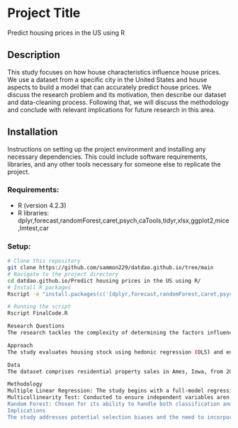 # Project Title
Predict housing prices in the US using R 

## Description
This study focuses on how house characteristics influence house prices. We use a dataset from a specific city in the United States and house aspects to build a model that can accurately predict house prices. We discuss the research problem and its motivation, then describe our dataset and data-cleaning process. Following that, we will discuss the methodology and conclude with relevant implications for future research in this area.

## Installation
Instructions on setting up the project environment and installing any necessary dependencies. This could include software requirements, libraries, and any other tools necessary for someone else to replicate the project.

### Requirements:
- R (version 4.2.3)
- R libraries: dplyr,forecast,randomForest,caret,psych,caTools,tidyr,xlsx,ggplot2,mice,lmtest,car

### Setup:
```bash
# Clone this repository
git clone https://github.com/sammon229/datdao.github.io/tree/main
# Navigate to the project directory
cd datdao.github.io/Predict housing prices in the US using R/
# Install R packages
Rscript -e "install.packages(c('[dplyr,forecast,randomForest,caret,psych,caTools,tidyr,xlsx,ggplot2,mice,lmtest,car]'))"

# Running the script
Rscript FinalCode.R

Research Questions
The research tackles the complexity of determining the factors influencing house pricing. It utilizes around 80 regressors to discover characteristics impacting home prices, aiming to enhance the accuracy of future property value predictions for potential real estate stakeholders.

Approach
The study evaluates housing stock using hedonic regression (OLS) and enhances it with maximum likelihood (ML) technique considering spatial correlations. It discusses the significance of macroeconomic and microeconomic factors and adopts the Random Forest method for a more accurate predictive model, proven to offer higher accuracy.

Data
The dataset comprises residential property sales in Ames, Iowa, from 2006-2010, covering a broad range of quantitative and categorical variables. It includes 2930 observations with detailed features of homes, aiming to predict the SalePrice.

Methodology
Multiple Linear Regression: The study begins with a full-model regression, moving towards variable selection to enhance model fit.
Multicollinearity Test: Conducted to ensure independent variables aren't highly correlated, affecting model output.
Random Forest: Chosen for its ability to handle both classification and regression problems, mitigate overfitting, and identify important features. The model accounts for a significant portion of the home sale price variation, emphasizing certain critical variables.
Implications
The study addresses potential selection biases and the need to incorporate macroeconomic factors for broader applicability. It discusses the model's utility for real estate brokers, enhancing website functionality, and advertisement strategies. It underscores the importance of a hybrid model integrating micro and macro elements for effective housing value prediction.
